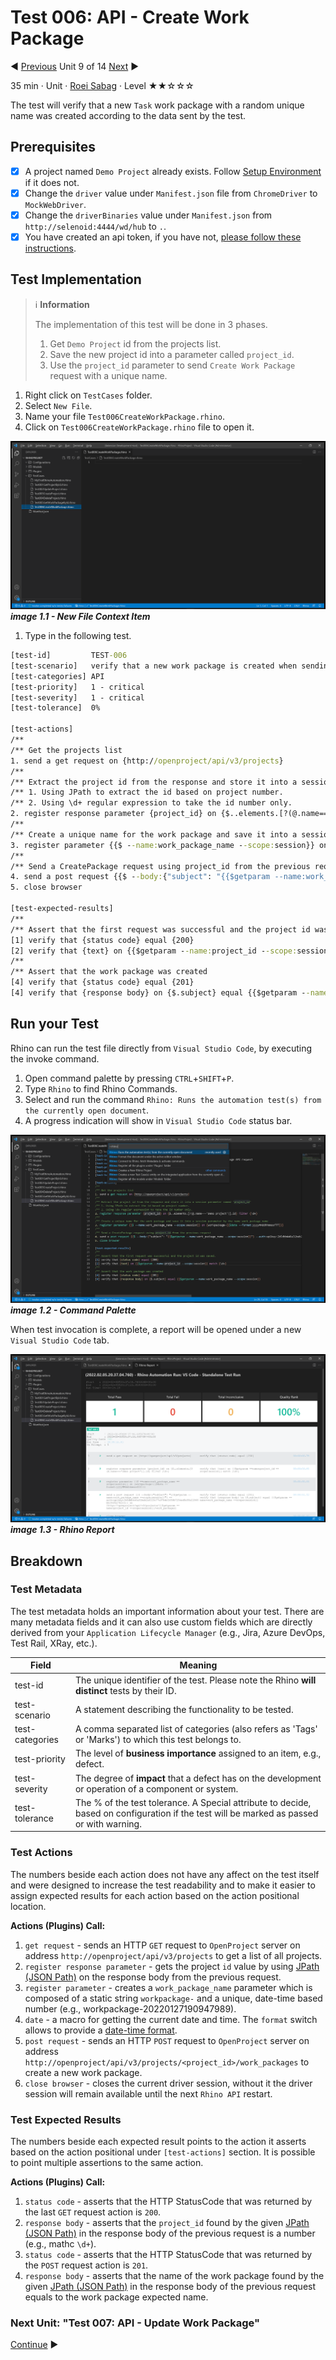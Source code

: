 # Test 006: API - Create Work Package

:arrow_backward: [Previous](./08.Test005GetWorkPackageById.md) Unit 9 of 14 [Next](./10.Test007UpdateWorkPackage.md) :arrow_forward:

35 min · Unit · [Roei Sabag](https://www.linkedin.com/in/roei-sabag-247aa18/) · Level ★★☆☆☆
  
The test will verify that a new `Task` work package with a random unique name was created according to the data sent by the test.  

## Prerequisites

- [X] A project named `Demo Project` already exists. Follow [Setup Environment](../Tutorials.SetupEnvironment/00.Module.md) if it does not.
- [X] Change the `driver` value under `Manifest.json` file from `ChromeDriver` to `MockWebDriver`.
- [X] Change the `driverBinaries` value under `Manifest.json` from `http://selenoid:4444/wd/hub` to `.`.
- [X] You have created an api token, if you have not, [please follow these instructions](./01.SetupOpenProjectApplication.md).

## Test Implementation

> :information_source: **Information**
>  
> The implementation of this test will be done in 3 phases.
>
> 1. Get `Demo Project` id from the projects list.
> 2. Save the new project id into a parameter called `project_id`.
> 3. Use the `project_id` parameter to send `Create Work Package` request with a unique name.  

1. Right click on `TestCases` folder.
2. Select `New File`.  
3. Name your file `Test006CreateWorkPackage.rhino`.
4. Click on `Test006CreateWorkPackage.rhino` file to open it.  

![image 1.1 - New File Context Item](./Images/m01u09_1.png)  
_**image 1.1 - New File Context Item**_  

1. Type in the following test.  

```cmd
[test-id]         TEST-006
[test-scenario]   verify that a new work package is created when sending CreateWorkPackage API request
[test-categories] API
[test-priority]   1 - critical
[test-severity]   1 - critical
[test-tolerance]  0%

[test-actions]
/**
/** Get the projects list
1. send a get request on {http://openproject/api/v3/projects}
/**
/** Extract the project id from the response and store it into a session parameter named 'project_id'
/** 1. Using JPath to extract the id based on project number.
/** 2. Using \d+ regular expression to take the id number only.
2. register response parameter {project_id} on {$..elements.[?(@.name==='Demo project')].id} filter {\d+}
/**
/** Create a unique name for the work package and save it into a session parameter by the name work_package_name
3. register parameter {{$ --name:work_package_name --scope:session}} on {workpackage-{{$date --format:yyyyMMddhhmmssfff}}}
/**
/** Send a CreatePackage request using project_id from the previous request
4. send a post request {{$ --body:{"subject": "{{$getparam --name:work_package_name --scope:session}}"} --auth:apikey:2b5dbb446a31bab2a6115c77e97bdc1050b7254ed5e55a11866bb206fe27b2c1}} on {http://openproject/api/v3/projects/{{$getparam --name:project_id --scope:session}}/work_packages}
5. close browser

[test-expected-results]
/**
/** Assert that the first request was successful and the project id was saved.
[1] verify that {status code} equal {200}
[2] verify that {text} on {{$getparam --name:project_id --scope:session}} match {\d+}
/**
/** Assert that the work package was created
[4] verify that {status code} equal {201}
[4] verify that {response body} on {$.subject} equal {{$getparam --name:work_package_name --scope:session}}
```  

## Run your Test

Rhino can run the test file directly from `Visual Studio Code`, by executing the invoke command.  

1. Open command palette by pressing `CTRL`+`SHIFT`+`P`.
2. Type `Rhino` to find Rhino Commands.
3. Select and run the command `Rhino: Runs the automation test(s) from the currently open document`.
4. A progress indication will show in `Visual Studio Code` status bar.  

![image 1.2 - Command Palette](./Images/m01u09_2.png)
_**image 1.2 - Command Palette**_  

When test invocation is complete, a report will be opened under a new `Visual Studio Code` tab.  

![image 1.3 - Rhino Report](./Images/m01u09_3.png)
_**image 1.3 - Rhino Report**_  

## Breakdown

### Test Metadata

The test metadata holds an important information about your test. There are many metadata fields and it can also use custom fields which are directly derived from your `Application Lifecycle Manager` (e.g., Jira, Azure DevOps, Test Rail, XRay, etc.).

| Field           | Meaning                                                                                                                                  |
|-----------------|------------------------------------------------------------------------------------------------------------------------------------------|
| test-id         | The unique identifier of the test. Please note the Rhino **will distinct** tests by their ID.                                            |
| test-scenario   | A statement describing the functionality to be tested.                                                                                   |
| test-categories | A comma separated list of categories (also refers as 'Tags' or 'Marks') to which this test belongs to.                                   |
| test-priority   | The level of **business importance** assigned to an item, e.g., defect.                                                                  |
| test-severity   | The degree of **impact** that a defect has on the development or operation of a component or system.                                     |
| test-tolerance  | The % of the test tolerance. A Special attribute to decide, based on configuration if the test will be marked as passed or with warning. |

### Test Actions

The numbers beside each action does not have any affect on the test itself and were designed to increase the test readability and to make it easier to assign expected results for each action based on the action positional location.  

**Actions (Plugins) Call:**  

1. `get request` - sends an HTTP `GET` request to `OpenProject` server on address `http://openproject/api/v3/projects` to get a list of all projects.
2. `register response parameter` - gets the project `id` value by using [JPath (JSON Path)](https://goessner.net/articles/JsonPath/) on the response body from the previous request.
3. `register parameter` - creates a `work_package_name` parameter which is composed of a static string `workpackage-` and a unique, date-time based number (e.g., workpackage-20220127190947989).
4. `date` - a macro for getting the current date and time. The `format` switch allows to provide a [date-time format](https://docs.microsoft.com/en-us/dotnet/standard/base-types/standard-date-and-time-format-strings).
5. `post request` - sends an HTTP `POST` request to `OpenProject` server on address `http://openproject/api/v3/projects/<project_id>/work_packages` to create a new work package.
6. `close browser` - closes the current driver session, without it the driver session will remain available until the next `Rhino API` restart.  

### Test Expected Results

The numbers beside each expected result points to the action it asserts based on the action positional under `[test-actions]` section. It is possible to point multiple assertions to the same action.  

**Actions (Plugins) Call:**  

1. `status code` - asserts that the HTTP StatusCode that was returned by the last `GET` request action is `200`.
2. `response body` - asserts that the `project_id` found by the given [JPath (JSON Path)](https://goessner.net/articles/JsonPath/) in the response body of the previous request is a number (e.g., mathc `\d+`).
3. `status code` - asserts that the HTTP StatusCode that was returned by the `POST` request action is `201`.
4. `response body` - asserts that the name of the work package found by the given [JPath (JSON Path)](https://goessner.net/articles/JsonPath/) in the response body of the previous request equals to the work package expected name.

### Next Unit: "Test 007: API - Update Work Package"

[Continue](./10.Test007UpdateWorkPackage.md) :arrow_forward:
